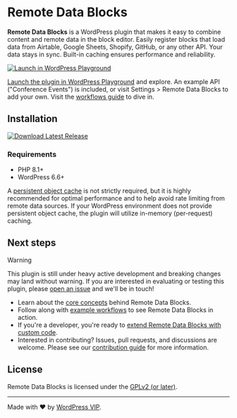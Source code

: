 # Remote Data Blocks

**Remote Data Blocks** is a WordPress plugin that makes it easy to combine content and remote data in the block editor. Easily register blocks that load data from Airtable, Google Sheets, Shopify, GitHub, or any other API. Your data stays in sync. Built-in caching ensures performance and reliability.

[![Launch in WordPress Playground](https://img.shields.io/badge/Launch%20in%20WordPress%20Playground-blue?style=for-the-badge)](https://playground.wordpress.net/?blueprint-url=https://raw.githubusercontent.com/Automattic/remote-data-blocks/trunk/blueprint.json)

[Launch the plugin in WordPress Playground](https://playground.wordpress.net/?blueprint-url=https://raw.githubusercontent.com/Automattic/remote-data-blocks/trunk/blueprint.json) and explore. An example API ("Conference Events") is included, or visit Settings > Remote Data Blocks to add your own. Visit the [workflows guide](workflows/index.md) to dive in.

## Installation

[![Download Latest Release](https://img.shields.io/badge/Download%20Latest%20Release-blue?style=for-the-badge)](https://github.com/Automattic/remote-data-blocks/releases/latest/download/remote-data-blocks.zip)

### Requirements

- PHP 8.1+
- WordPress 6.6+

A [persistent object cache](https://developer.wordpress.org/reference/classes/wp_object_cache/#persistent-cache-plugins) is not strictly required, but it is highly recommended for optimal performance and to help avoid rate limiting from remote data sources. If your WordPress environment does not provide persistent object cache, the plugin will utilize in-memory (per-request) caching.

## Next steps

> [!WARNING]
> This plugin is still under heavy active development and breaking changes may land without warning. If you are interested in evaluating or testing this plugin, please [open an issue](https://github.com/Automattic/remote-data-blocks/issues/new/choose) and we'll be in touch!

- Learn about the [core concepts](docs/concepts/index.md) behind Remote Data Blocks.
- Follow along with [example workflows](docs/workflows/index.md) to see Remote Data Blocks in action.
- If you're a developer, you're ready to [extend Remote Data Blocks with custom code](docs/extending/index.md).
- Interested in contributing? Issues, pull requests, and discussions are welcome. Please see our [contribution guide](CONTRIBUTING.md) for more information.

## License

Remote Data Blocks is licensed under the [GPLv2 (or later)](LICENSE).

---

Made with ❤️ by [WordPress VIP](https://wpvip.com/).

